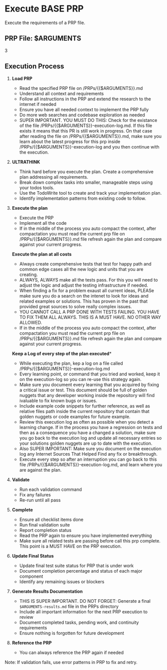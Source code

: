 # Execute BASE PRP

Execute the requirements of a PRP file.

## PRP File: $ARGUMENTS
3
## Execution Process

1. **Load PRP**
   - Read the specified PRP file on /PRPs/{{$ARGUMENTS}}.md
   - Understand all context and requirements
   - Follow all instructions in the PRP and extend the research to the internet if needed
   - Ensure you have all needed context to implement the PRP fully
   - Do more web searches and codebase exploration as needed
   - SUPER IMPORTANT. YOU MUST DO THIS: Check for the existance of the file /PRPs/{{$ARGUMENTS}}-execution-log.md. If this file exists it means that this PR is still work in progress. On that case after reading the  file on /PRPs/{{$ARGUMENTS}}.md, make sure you learn about the latest progress for this prp inside /PRPs/{{$ARGUMENTS}}-execution-log and you then continue with the execution.

2. **ULTRATHINK**
   - Think hard before you execute the plan. Create a comprehensive plan addressing all requirements.
   - Break down complex tasks into smaller, manageable steps using your todos tools.
   - Use the TodoWrite tool to create and track your implementation plan.
   - Identify implementation patterns from existing code to follow.

3. **Execute the plan**
   - Execute the PRP
   - Implement all the code
   - If in the middle of the process you auto compact the context, after compactation you must read the current prp file on /PRPs/{{$ARGUMENTS}}.md file refresh again the plan and compare against your current progress.

   **Execute the plan at all costs**
   - Always create comprehensive tests that test for happy path and common edge cases all the new logic and units that you are creating.
   - ALWAYS, ALWAYS make all the tests pass. For this you will need to adjust the logic and adjust the testing infrastructure if needed.
   - When finding a fix for a problem exaust all current ideas, PLEASe make sure you do a search on the intenet to look for ideas and related examples or solutions. This has proven in the past that provided great sources to solve really complex issues.
   - YOU CANNOT CALL A PRP DONE WITH TESTS FAILING. YOU HAVE TO FIX THEM ALL ALWAYS. THIS IS A MUST HAVE. NO OTHER WAY ALLOWED.
   - If in the middle of the process you auto compact the context, after compactation you must read the current prp file on /PRPs/{{$ARGUMENTS}}.md file refresh again the plan and compare against your current progress.

   **Keep a Log of every step of the plan executed***
   - While executing the plan, kep a log on a file called  /PRPs/{{$ARGUMENTS}}-execution-log.md
   - Every learning point, or command that you tried and worked, keep it on the execution-log so you can re-use this strategy again.
   - Make sure you document every learning that you acquired by fixing a critical issue or test. This document should be full of golden nuggets that any developer working inside the repository will find ivaluable to fix known bugs or issues.
   - Include example code snippets for further reference, as well as relative files path inside the current repository that contain that golden nuggets or code examples for future example.
   - Review this execution log as often as possible when you detect a learning change. If in the process you have a regression on tests and then as a consequence you have a changed a solution, make sure you go back to the execution log and update all necessary entries so your solutions golden nuggets are up to date with the execution.
   - Also SUPER IMPORTANT: Make sure you document on the execution log any Internet Sources That Helped Find any fix or breakthrough. 
   - Execute every step so after an interruption you can go back to this file /PRPs/{{$ARGUMENTS}}-execution-log.md, and learn where you are against the plan.


4. **Validate**
   - Run each validation command
   - Fix any failures
   - Re-run until all pass

5. **Complete**
   - Ensure all checklist items done
   - Run final validation suite
   - Report completion status
   - Read the PRP again to ensure you have implemented everything
   - Make sure all related tests are passing before call this prp complete. This point is a MUST HAVE on the PRP execution.

6. **Update Final Status**
   - Update final test suite status for PRP that is under work
   - Document completion percentage and status of each major component
   - Identify any remaining issues or blockers

7. **Generate Results Documentation**
   - THIS IS SUPER IMPORTANT. DO NOT FORGET: Generate a final `$ARGUMENTS-results.md` file in the PRPs directory
   - Include all important information for the next PRP execution to review
   - Document completed tasks, pending work, and continuity requirements
   - Ensure nothing is forgotten for future development

8. **Reference the PRP**
   - You can always reference the PRP again if needed

Note: If validation fails, use error patterns in PRP to fix and retry.